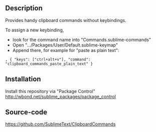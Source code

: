 Description
------------------

Provides handy clipboard commands without keybindings.

To assign a new keybinding,
* look for the command name into "Commands.sublime-commands"
* Open ".../Packages/User/Default.sublime-keymap"
* Append there, for example for "paste as plain text":

```
, { "keys": ["ctrl+alt+v"], "command": "clipboard_commands_paste_plain_text" }
```

Installation
------------------

Install this repository via "Package Control" http://wbond.net/sublime_packages/package_control

Source-code
------------------

https://github.com/SublimeText/ClipboardCommands